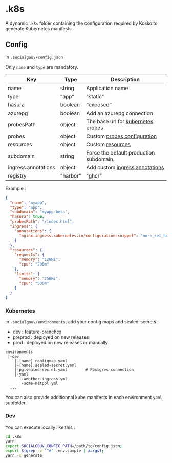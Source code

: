 # .k8s

A dynamic `.k8s` folder containing the configuration required by Kosko to generate Kubernetes manifests.

## Config

in `.socialgouv/config.json`

Only `name` and `type` are mandatory.


| Key                 | Type                | Description                                                                                                                                 |
| ------------------- | ------------------- | ------------------------------------------------------------------------------------------------------------------------------------------- |
| name                | string              | Application name                                                                                                                            |
| type                | "app" | "static"    | Deployment type: either `app` (Dockerfile) or `static`                                                                                      |
| hasura              | boolean | "exposed" | Add hasura container (if value is `exposed`, a dedicated hasura ingress will be created)                                                    |
| azurepg             | boolean             | Add an azurepg connection                                                                                                                   |
| probesPath          | object              | The base url for [kubernetes probes](https://kubernetes.io/docs/tasks/configure-pod-container/configure-liveness-readiness-startup-probes/) |
| probes              | object              | Custom [probes configuration](https://kubernetes.io/docs/reference/generated/kubernetes-api/v1.19/#probe-v1-core)                           |
| resources           | object              | Custom [resources](https://kubernetes.io/docs/reference/generated/kubernetes-api/v1.19/#resourcerequirements-v1-core)                       |
| subdomain           | string              | Force the default production subdomain.                                                                                                     |
| ingress.annotations | object              | Add custom [ingress annotations](https://kubernetes.github.io/ingress-nginx/user-guide/nginx-configuration/annotations)                     |
| registry            | "harbor" | "ghcr"   | Indicates which registry to use. Default is `harbor`                                                                                        |

Example :

```json
{
  "name": "myapp",
  "type": "app",
  "subdomain": "myapp-beta",
  "hasura": true,
  "probesPath": "/index.html",
  "ingress": {
    "annotations": {
      "nginx.ingress.kubernetes.io/configuration-snippet": "more_set_headers \"X-Answer: 42\";"
    }
  },
  "resources": {
    "requests": {
      "memory": "128Mi",
      "cpu": "200m"
    },
    "limits": {
      "memory": "256Mi",
      "cpu": "500m"
    }
  }
}
```

### Kubernetes

in `.socialgouv/environments`, add your config maps and sealed-secrets :

- dev : feature-branches
- preprod : deployed on new releases
- prod : deployed on new releases or manually

```
environments
 |-dev
    |-[name].configmap.yaml
    |-[name].sealed-secret.yaml
    |-pg.sealed-secret.yaml        # Postgres connection
    |-yaml
      |-another-ingress.yml
      |-some-netpol.yml
  ...
```

You can also provide additionnal kube manifests in each environment `yaml` subfolder.

### Dev

You can execute locally like this :

```sh
cd .k8s
yarn
export SOCIALGOUV_CONFIG_PATH=/path/to/config.json;
export $(grep -v '^#' .env.sample | xargs);
yarn -s generate
```
